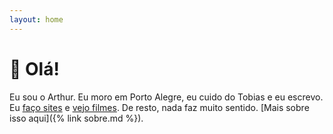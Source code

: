 ```yaml
---
layout: home
---
```


# 👋 Olá!

Eu sou o Arthur. Eu moro em Porto Alegre, eu cuido do Tobias e eu escrevo. Eu [faço sites](https://github.com/arthrfrts/) e [vejo filmes](https://letterboxd.com/arthrfrts). De resto, nada faz muito sentido. [Mais sobre isso aqui]({% link sobre.md %}).
